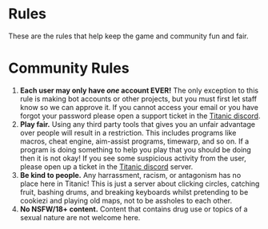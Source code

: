 # Rules

These are the rules that help keep the game and community fun and fair.

# Community Rules

1. **Each user may only have *one* account EVER!** The only exception to this rule is making bot accounts or other projects, but you must first let staff know so we can approve it. If you cannot access your email or you have forgot your password please open a support ticket in the [Titanic discord](https://discord.gg/qryYG2C5nc).
2. **Play fair.** Using any third party tools that gives you an unfair advantage over people will result in a restriction. This includes programs like macros, cheat engine, aim-assist programs, timewarp, and so on. If a program is doing something to help you play that you should be doing then it is not okay! If you see some suspicious activity from the user, please open up a ticket in the [Titanic discord](https://discord.gg/qryYG2C5nc) server.
3. **Be kind to people.** Any harrassment, racism, or antagonism has no place here in Titanic! This is just a server about clicking circles, catching fruit, bashing drums, and breaking keyboards whilst pretending to be cookiezi and playing old maps, not to be assholes to each other.
4. **No NSFW/18+ content.** Content that contains drug use or topics of a sexual nature are not welcome here. 
